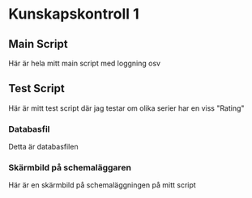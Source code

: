 # Kunskapskontroll 1

## Main Script
Här är hela mitt main script med loggning osv

## Test Script
Här är mitt test script där jag testar om olika serier har en viss "Rating"

### Databasfil
Detta är databasfilen

### Skärmbild på schemaläggaren
Här är en skärmbild på schemaläggningen på mitt script
